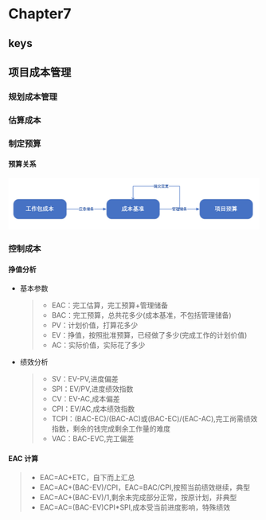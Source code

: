 <!--
 * @Author: your name
 * @Date: 2020-09-22 09:19:41
 * @LastEditTime: 2020-10-13 09:46:54
 * @LastEditors: Please set LastEditors
 * @Description: In User Settings Edit
 * @FilePath: \PMP\知识点\Chapter6\index.md
-->

# Chapter7

## keys

## 项目成本管理

### 规划成本管理

### 估算成本

### 制定预算

#### 预算关系

![预算](./预算关系.png)

### 控制成本

#### 挣值分析

- 基本参数

  > - EAC：完工估算，完工预算+管理储备
  > - BAC：完工预算，总共花多少(成本基准，不包括管理储备)
  > - PV：计划价值，打算花多少
  > - EV：挣值，按照批准预算，已经做了多少(完成工作的计划价值)
  > - AC：实际价值，实际花了多少

- 绩效分析

  > - SV：EV-PV,进度偏差
  > - SPI：EV/PV,进度绩效指数
  > - CV：EV-AC,成本偏差
  > - CPI：EV/AC,成本绩效指数
  > - TCPI：(BAC-EC)/(BAC-AC)或(BAC-EC)/(EAC-AC),完工尚需绩效指数，剩余的钱完成剩余工作量的难度
  > - VAC：BAC-EVC,完工偏差

#### EAC 计算

> - EAC=AC+ETC，自下而上汇总
> - EAC=AC+(BAC-EV)/CPI，EAC=BAC/CPI,按照当前绩效继续，典型
> - EAC=AC+(BAC-EV)/1,剩余未完成部分正常，按原计划，非典型
> - EAC=AC=(BAC-EV)CPI\*SPI,成本受当前进度影响，特殊绩效
